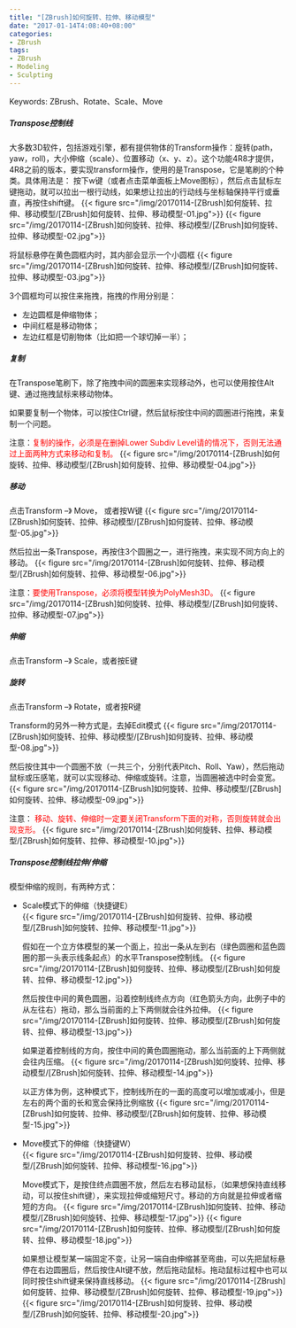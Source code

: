 ```yaml
---
title: "[ZBrush]如何旋转、拉伸、移动模型"
date: "2017-01-14T4:08:40+08:00"
categories:
- ZBrush
tags:
- ZBrush
- Modeling
- Sculpting
---
```


Keywords: ZBrush、Rotate、Scale、Move

##### Transpose控制线
大多数3D软件，包括游戏引擎，都有提供物体的Transform操作：旋转(path，yaw，roll)，大小伸缩（scale）、位置移动（x、y、z）。这个功能4R8才提供，4R8之前的版本，要实现transform操作，使用的是Transpose，它是笔刷的个种类。具体用法是：
按下w键（或者点击菜单面板上Move图标），然后点击鼠标左键拖动，就可以拉出一根行动线，如果想让拉出的行动线与坐标轴保持平行或垂直，再按住shift键。
{{< figure src="/img/20170114-[ZBrush]如何旋转、拉伸、移动模型/[ZBrush]如何旋转、拉伸、移动模型-01.jpg">}}
{{< figure src="/img/20170114-[ZBrush]如何旋转、拉伸、移动模型/[ZBrush]如何旋转、拉伸、移动模型-02.jpg">}}

将鼠标悬停在黄色圆框内时，其内部会显示一个小圆框
{{< figure src="/img/20170114-[ZBrush]如何旋转、拉伸、移动模型/[ZBrush]如何旋转、拉伸、移动模型-03.jpg">}}

3个圆框均可以按住来拖拽，拖拽的作用分别是：

* 左边圆框是伸缩物体；
* 中间红框是移动物体；
* 左边红框是切削物体（比如把一个球切掉一半）；


##### 复制
在Transpose笔刷下，除了拖拽中间的圆圈来实现移动外，也可以使用按住Alt键、通过拖拽鼠标来移动物体。

如果要复制一个物体，可以按住Ctrl键，然后鼠标按住中间的圆圈进行拖拽，来复制一个问题。

注意：<font color=red>复制的操作，必须是在删掉Lower Subdiv Level请的情况下，否则无法通过上面两种方式来移动和复制。</font>
{{< figure src="/img/20170114-[ZBrush]如何旋转、拉伸、移动模型/[ZBrush]如何旋转、拉伸、移动模型-04.jpg">}}


##### 移动
点击Transform –》 Move， 或者按W键
{{< figure src="/img/20170114-[ZBrush]如何旋转、拉伸、移动模型/[ZBrush]如何旋转、拉伸、移动模型-05.jpg">}}

然后拉出一条Transpose，再按住3个圆圈之一，进行拖拽，来实现不同方向上的移动。
{{< figure src="/img/20170114-[ZBrush]如何旋转、拉伸、移动模型/[ZBrush]如何旋转、拉伸、移动模型-06.jpg">}}

注意：<font color=red>要使用Transpose，必须将模型转换为PolyMesh3D。</font>
{{< figure src="/img/20170114-[ZBrush]如何旋转、拉伸、移动模型/[ZBrush]如何旋转、拉伸、移动模型-07.jpg">}}

##### 伸缩
点击Transform –》 Scale，或者按E键

##### 旋转
点击Transform –》 Rotate，或者按R键

Transform的另外一种方式是，去掉Edit模式
{{< figure src="/img/20170114-[ZBrush]如何旋转、拉伸、移动模型/[ZBrush]如何旋转、拉伸、移动模型-08.jpg">}}

然后按住其中一个圆圈不放（一共三个，分别代表Pitch、Roll、Yaw），然后拖动鼠标或压感笔，就可以实现移动、伸缩或旋转。注意，当圆圈被选中时会变宽。
{{< figure src="/img/20170114-[ZBrush]如何旋转、拉伸、移动模型/[ZBrush]如何旋转、拉伸、移动模型-09.jpg">}}

注意：
<font color=red>移动、旋转、伸缩时一定要关闭Transform下面的对称，否则旋转就会出现变形。</font>
{{< figure src="/img/20170114-[ZBrush]如何旋转、拉伸、移动模型/[ZBrush]如何旋转、拉伸、移动模型-10.jpg">}}

##### Transpose控制线拉伸/伸缩
模型伸缩的规则，有两种方式：  

* Scale模式下的伸缩（快捷键E）  
    {{< figure src="/img/20170114-[ZBrush]如何旋转、拉伸、移动模型/[ZBrush]如何旋转、拉伸、移动模型-11.jpg">}}

    假如在一个立方体模型的某一个面上，拉出一条从左到右（绿色圆圈和蓝色圆圈的那一头表示线条起点）的水平Transpose控制线。
    {{< figure src="/img/20170114-[ZBrush]如何旋转、拉伸、移动模型/[ZBrush]如何旋转、拉伸、移动模型-12.jpg">}}

    然后按住中间的黄色圆圈，沿着控制线终点方向（红色箭头方向，此例子中的从左往右）拖动，那么当前面的上下两侧就会往外拉伸。
    {{< figure src="/img/20170114-[ZBrush]如何旋转、拉伸、移动模型/[ZBrush]如何旋转、拉伸、移动模型-13.jpg">}}

    如果逆着控制线的方向，按住中间的黄色圆圈拖动，那么当前面的上下两侧就会往内压缩。
    {{< figure src="/img/20170114-[ZBrush]如何旋转、拉伸、移动模型/[ZBrush]如何旋转、拉伸、移动模型-14.jpg">}}
    
    以正方体为例，这种模式下，控制线所在的一面的高度可以增加或减小，但是左右的两个面的长和宽会保持比例缩放
    {{< figure src="/img/20170114-[ZBrush]如何旋转、拉伸、移动模型/[ZBrush]如何旋转、拉伸、移动模型-15.jpg">}}

* Move模式下的伸缩（快捷键W）  
    {{< figure src="/img/20170114-[ZBrush]如何旋转、拉伸、移动模型/[ZBrush]如何旋转、拉伸、移动模型-16.jpg">}}
    
    Move模式下，是按住终点圆圈不放，然后左右移动鼠标，（如果想保持直线移动，可以按住shift键），来实现拉伸或缩短尺寸。移动的方向就是拉伸或者缩短的方向。
    {{< figure src="/img/20170114-[ZBrush]如何旋转、拉伸、移动模型/[ZBrush]如何旋转、拉伸、移动模型-17.jpg">}}
    {{< figure src="/img/20170114-[ZBrush]如何旋转、拉伸、移动模型/[ZBrush]如何旋转、拉伸、移动模型-18.jpg">}}
    
    如果想让模型某一端固定不变，让另一端自由伸缩甚至弯曲，可以先把鼠标悬停在右边圆圈后，然后按住Alt键不放，然后拖动鼠标。拖动鼠标过程中也可以同时按住shift键来保持直线移动。
    {{< figure src="/img/20170114-[ZBrush]如何旋转、拉伸、移动模型/[ZBrush]如何旋转、拉伸、移动模型-19.jpg">}}
    {{< figure src="/img/20170114-[ZBrush]如何旋转、拉伸、移动模型/[ZBrush]如何旋转、拉伸、移动模型-20.jpg">}}
    